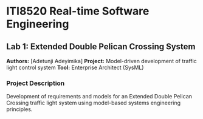 # ITI8520 Real-time Software Engineering

## Lab 1: Extended Double Pelican Crossing System

**Authors:** [Adetunji Adeyimika]
**Project:** Model-driven development of traffic light control system
**Tool:** Enterprise Architect (SysML)

### Project Description
Development of requirements and models for an Extended Double Pelican Crossing traffic light system using model-based systems engineering principles.